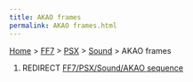 ```yaml
---
title: AKAO frames
permalink: AKAO frames.html
---
```


[Home](../../../Main%20Page.md) > [FF7](../../../FF7.md) > [PSX](../../PSX.md) > [Sound](../Sound.md) > AKAO frames

1.  REDIRECT [FF7/PSX/Sound/AKAO sequence][]

  [FF7/PSX/Sound/AKAO sequence]: AKAO%20sequence.md "wikilink"
